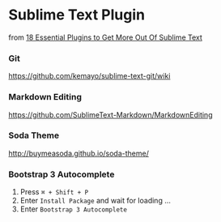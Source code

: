 # Sublime Text Plugin

from [18 Essential Plugins to Get More Out Of Sublime Text](http://www.hongkiat.com/blog/sublime-text-plugins/)

### Git
https://github.com/kemayo/sublime-text-git/wiki

### Markdown Editing
https://github.com/SublimeText-Markdown/MarkdownEditing

### Soda Theme
http://buymeasoda.github.io/soda-theme/

### Bootstrap 3 Autocomplete

1. Press `⌘ + Shift + P`
2. Enter `Install Package` and wait for loading ...
3. Enter `Bootstrap 3 Autocomplete`